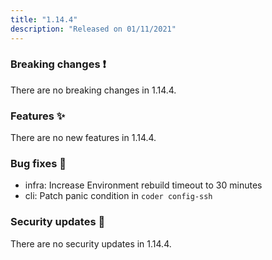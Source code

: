 ```yaml
---
title: "1.14.4"
description: "Released on 01/11/2021"
---
```


### Breaking changes ❗

There are no breaking changes in 1.14.4.

### Features ✨

There are no new features in 1.14.4.

### Bug fixes 🐛

- infra: Increase Environment rebuild timeout to 30 minutes
- cli: Patch panic condition in `coder config-ssh`

### Security updates 🔐

There are no security updates in 1.14.4.
